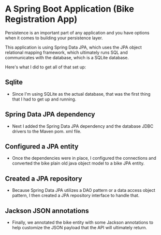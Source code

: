 # A Spring Boot Application (Bike Registration App)

Persistence is an important part of any application and you have options when it comes to building your persistence layer.

This application is using Spring Data JPA, which uses the JPA object relational mapping framework, which ultimately runs SQL and communicates with the database, which is a SQLite database.

Here's what I did to get all of that set up:

## Sqlite
- Since I'm using SQLite as the actual database, that was the first thing that I had to get up and running.

## Spring Data JPA dependency
- Next I added the Spring Data JPA dependency and the database JDBC drivers to the Maven pom. xml file.

## Configured a JPA entity
- Once the dependencies were in place, I configured the connections and converted the bike plain old java object model to a bike JPA entity.

## Created a JPA repository
- Because Spring Data JPA utilizes a DAO pattern or a data access object pattern, I then created a JPA repository interface to handle that.

## Jackson JSON annotations
- Finally, we annotated the bike entity with some Jackson annotations to help customize the JSON payload that the API will ultimately return.
